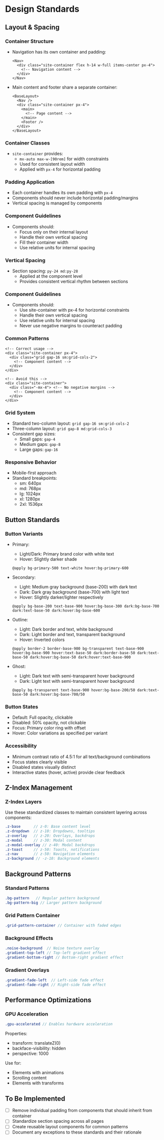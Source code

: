 # Design Standards

## Layout & Spacing

### Container Structure
- Navigation has its own container and padding:
  ```astro
  <Nav>
    <div class="site-container flex h-14 w-full items-center px-4">
      <!-- Navigation content -->
    </div>
  </Nav>
  ```

- Main content and footer share a separate container:
  ```astro
  <BaseLayout>
    <Nav />
    <div class="site-container px-4">
      <main>
        <!-- Page content -->
      </main>
      <Footer />
    </div>
  </BaseLayout>
  ```

### Container Classes
- `site-container` provides:
  - `mx-auto max-w-[90rem]` for width constraints
  - Used for consistent layout width
  - Applied with `px-4` for horizontal padding

### Padding Application
- Each container handles its own padding with `px-4`
- Components should never include horizontal padding/margins
- Vertical spacing is managed by components

### Component Guidelines
- Components should:
  - Focus only on their internal layout
  - Handle their own vertical spacing
  - Fill their container width
  - Use relative units for internal spacing

### Vertical Spacing
- Section spacing: `py-24 md:py-28`
  - Applied at the component level
  - Provides consistent vertical rhythm between sections

### Component Guidelines
- Components should:
  - Use site-container with px-4 for horizontal constraints
  - Handle their own vertical spacing
  - Use relative units for internal spacing
  - Never use negative margins to counteract padding

### Common Patterns
```astro
<!-- Correct usage -->
<div class="site-container px-4">
  <div class="grid gap-16 sm:grid-cols-2">
    <!-- Component content -->
  </div>
</div>

<!-- Avoid this -->
<div class="site-container">
  <div class="-mx-4"> <!-- No negative margins -->
    <!-- Component content -->
  </div>
</div>
```

### Grid System
- Standard two-column layout: `grid gap-16 sm:grid-cols-2`
- Three-column layout: `grid gap-8 md:grid-cols-3`
- Consistent gap sizes:
  - Small gaps: `gap-4`
  - Medium gaps: `gap-8`
  - Large gaps: `gap-16`

### Responsive Behavior
- Mobile-first approach
- Standard breakpoints:
  - sm: 640px
  - md: 768px
  - lg: 1024px
  - xl: 1280px
  - 2xl: 1536px

## Button Standards

### Button Variants
- Primary: 
  - Light/Dark: Primary brand color with white text
  - Hover: Slightly darker shade
  ```astro
  @apply bg-primary-500 text-white hover:bg-primary-600
  ```

- Secondary:
  - Light: Medium gray background (base-200) with dark text
  - Dark: Dark gray background (base-700) with light text
  - Hover: Slightly darker/lighter respectively
  ```astro
  @apply bg-base-200 text-base-900 hover:bg-base-300 dark:bg-base-700 dark:text-base-50 dark:hover:bg-base-600
  ```

- Outline:
  - Light: Dark border and text, white background
  - Dark: Light border and text, transparent background
  - Hover: Inverted colors
  ```astro
  @apply border-2 border-base-900 bg-transparent text-base-900 hover:bg-base-900 hover:text-base-50 dark:border-base-50 dark:text-base-50 dark:hover:bg-base-50 dark:hover:text-base-900
  ```

- Ghost:
  - Light: Dark text with semi-transparent hover background
  - Dark: Light text with semi-transparent hover background
  ```astro
  @apply bg-transparent text-base-900 hover:bg-base-200/50 dark:text-base-50 dark:hover:bg-base-700/50
  ```

### Button States
- Default: Full opacity, clickable
- Disabled: 50% opacity, not clickable
- Focus: Primary color ring with offset
- Hover: Color variations as specified per variant

### Accessibility
- Minimum contrast ratio of 4.5:1 for all text/background combinations
- Focus states clearly visible
- Disabled states visually distinct
- Interactive states (hover, active) provide clear feedback

## Z-Index Management

### Z-Index Layers
Use these standardized classes to maintain consistent layering across components:
```scss
.z-base      // z-0: Base content level
.z-dropdown  // z-10: Dropdowns, tooltips
.z-overlay   // z-20: Overlays, backdrops
.z-modal     // z-30: Modal content
.z-modal-overlay // z-40: Modal backdrops
.z-toast     // z-50: Toasts, notifications
.z-nav       // z-50: Navigation elements
.z-background // -z-10: Background elements
```

## Background Patterns

### Standard Patterns
```scss
.bg-pattern   // Regular pattern background
.bg-pattern-big // Larger pattern background
```

### Grid Pattern Container
```scss
.grid-pattern-container // Container with faded edges
```

### Background Effects
```scss
.noise-background  // Noise texture overlay
.gradient-top-left // Top-left gradient effect
.gradient-bottom-right // Bottom-right gradient effect
```

### Gradient Overlays
```scss
.gradient-fade-left  // Left-side fade effect
.gradient-fade-right // Right-side fade effect
```

## Performance Optimizations

### GPU Acceleration
```scss
.gpu-accelerated // Enables hardware acceleration
```
Properties:
- transform: translateZ(0)
- backface-visibility: hidden
- perspective: 1000

Use for:
- Elements with animations
- Scrolling content
- Elements with transforms

## To Be Implemented
- [ ] Remove individual padding from components that should inherit from container
- [ ] Standardize section spacing across all pages
- [ ] Create reusable layout components for common patterns
- [ ] Document any exceptions to these standards and their rationale
